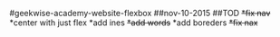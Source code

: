 #geekwise-academy-website-flexbox
##nov-10-2015
##TOD
~~*fix nav~~
*center with just flex
*add ines
~~*add words~~
*add boreders
~~*fix nax~~

